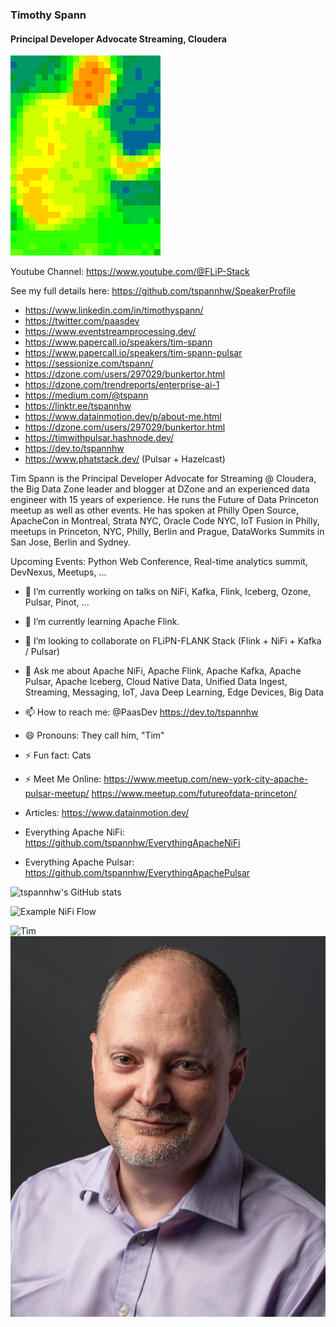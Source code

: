 ### Timothy Spann
#### Principal Developer Advocate Streaming, Cloudera

![Tim](https://raw.githubusercontent.com/tspannhw/tspannhw/main/headshots/mlx90640-2020-01-05-20-52-14.gif)

Youtube Channel:  https://www.youtube.com/@FLiP-Stack

See my full details here:   https://github.com/tspannhw/SpeakerProfile

* https://www.linkedin.com/in/timothyspann/
* https://twitter.com/paasdev
* https://www.eventstreamprocessing.dev/
* https://www.papercall.io/speakers/tim-spann
* https://www.papercall.io/speakers/tim-spann-pulsar
* https://sessionize.com/tspann/
* https://dzone.com/users/297029/bunkertor.html
* https://dzone.com/trendreports/enterprise-ai-1
* https://medium.com/@tspann
* https://linktr.ee/tspannhw
* https://www.datainmotion.dev/p/about-me.html
* https://dzone.com/users/297029/bunkertor.html
* https://timwithpulsar.hashnode.dev/
* https://dev.to/tspannhw
* https://www.phatstack.dev/ (Pulsar + Hazelcast)

Tim Spann is the Principal Developer Advocate for Streaming @ Cloudera, the Big Data Zone leader and blogger at DZone and an experienced data engineer with 15 years of experience. He runs the Future of Data Princeton meetup as well as other events. He has spoken at Philly Open Source, ApacheCon in Montreal, Strata NYC, Oracle Code NYC, IoT Fusion in Philly, meetups in Princeton, NYC, Philly, Berlin and Prague, DataWorks Summits in San Jose, Berlin and Sydney.

Upcoming Events:  Python Web Conference, Real-time analytics summit, DevNexus, Meetups, ... 

- 🔭 I’m currently working on talks on NiFi, Kafka, Flink, Iceberg, Ozone, Pulsar, Pinot, ...
- 🌱 I’m currently learning Apache Flink.
- 👯 I’m looking to collaborate on FLiPN-FLANK Stack (Flink + NiFi + Kafka / Pulsar)
- 💬 Ask me about Apache NiFi, Apache Flink, Apache Kafka, Apache Pulsar, Apache Iceberg, Cloud Native Data, Unified Data Ingest, Streaming, Messaging, IoT, Java Deep Learning, Edge Devices, Big Data
- 📫 How to reach me: @PaasDev https://dev.to/tspannhw
- 😄 Pronouns: They call him, "Tim"
- ⚡ Fun fact: Cats
- ⚡ Meet Me Online:  https://www.meetup.com/new-york-city-apache-pulsar-meetup/ https://www.meetup.com/futureofdata-princeton/

- Articles:   https://www.datainmotion.dev/

- Everything Apache NiFi:   https://github.com/tspannhw/EverythingApacheNiFi
- Everything Apache Pulsar:  https://github.com/tspannhw/EverythingApachePulsar

![tspannhw's GitHub stats](https://github-readme-stats.vercel.app/api?username=tspannhw&include_all_commits=true&count_private=true&theme=cobalt)

![Example NiFi Flow](https://1.bp.blogspot.com/-xQPASF1FTc0/Xwi62A2SF_I/AAAAAAAAbP8/shkg_HH9hIUrCySv2bjYajF34rgvRBhCgCLcBGAsYHQ/w650-h781/ingestusweather.png)


![Tim](https://dzone.com/storage/attachments/9160718-adlpic.png)
![Tim](https://raw.githubusercontent.com/tspannhw/tspannhw/main/headshots/headshotTimSpann.png)
